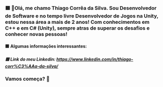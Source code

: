 ### 🟩 🎯Olá, me chamo Thiago Corrêa da Silva. Sou Desenvolvedor de Software e no tempo livre Desenvolvedor de Jogos na Unity, estou nessa área a mais de 2 anos! Com conhecimentos em C++ e em C# (Unity), sempre atras de superar os desafios e conhecer novas pessoas!

#### 🟩 Algumas informações interessantes:
##### 🟩 Link do meu Linkedin: https://www.linkedin.com/in/thiago-corr%C3%AAa-da-silva/

### Vamos começa? 👋

